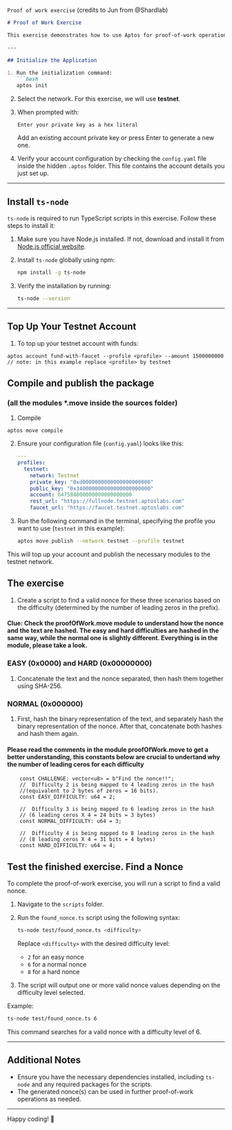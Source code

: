 ``Proof of work exercise``
(credits to Jun from @Shardlab)

```markdown
# Proof of Work Exercise  

This exercise demonstrates how to use Aptos for proof-of-work operations. Follow the steps below to get started.  

---

## Initialize the Application  

1. Run the initialization command:  
   ```bash
   aptos init
   ```  

2. Select the network. For this exercise, we will use **testnet**.  

3. When prompted with:  
   ```
   Enter your private key as a hex literal
   ```  
   Add an existing account private key or press Enter to generate a new one.  

4. Verify your account configuration by checking the `config.yaml` file inside the hidden `.aptos` folder. This file contains the account details you just set up.  

---

## Install `ts-node`  

`ts-node` is required to run TypeScript scripts in this exercise. Follow these steps to install it:  

1. Make sure you have Node.js installed. If not, download and install it from [Node.js official website](https://nodejs.org/).  

2. Install `ts-node` globally using npm:  
   ```bash
   npm install -g ts-node
   ```  

3. Verify the installation by running:  
   ```bash
   ts-node --version
   ```  

---

## Top Up Your Testnet Account  

1. To top up your testnet account with funds: 
```
aptos account fund-with-faucet --profile <profile> --amount 1500000000
// note: in this example replace <profile> by testnet
```

## Compile and publish the package 
### (all the modules *.move inside the sources folder)  

1. Compile
   
```
aptos move compile
```

2. Ensure your configuration file (`config.yaml`) looks like this:  
   ```yaml
   ---
   profiles:
     testnet:
       network: Testnet
       private_key: "0xd0000000000000000000000"
       public_key: "0x340000000000000000000000"
       account: 647584000000000000000000
       rest_url: "https://fullnode.testnet.aptoslabs.com"
       faucet_url: "https://faucet.testnet.aptoslabs.com"
   ```  

3. Run the following command in the terminal, specifying the profile you want to use (`testnet` in this example):  
   ```bash
   aptos move publish --network testnet --profile testnet
   ```  

This will top up your account and publish the necessary modules to the testnet network.  

## The exercise

1. Create a script to find a valid nonce for these three scenarios based on the difficulty (determined by the number of leading zeros in the prefix).

#### Clue: Check the proofOfWork.move module to understand how the nonce and the text are hashed. The easy and hard difficulties are hashed in the same way, while the normal one is slightly different. Everything is in the module, please take a look.

### EASY (0x0000) and HARD (0x00000000)
1. Concatenate the text and the nonce separated, then hash them together using SHA-256.

### NORMAL (0x000000)
1. First, hash the binary representation of the text, and separately hash the binary representation of the nonce. After that, concatenate both hashes and hash them again.

#### Please read the comments in the module proofOfWork.move to get a better understanding, this constants below are crucial to undertand why the number of leading ceros for each difficulty 

```
    const CHALLENGE: vector<u8> = b"Find the nonce!!";
    //  Difficulty 2 is being mapped to 4 leading zeros in the hash 
    //(equivalent to 2 bytes of zeros = 16 bits).
    const EASY_DIFFICULTY: u64 = 2;

    //  Difficulty 3 is being mapped to 6 leading zeros in the hash
    // (6 leading ceros X 4 = 24 bits = 3 bytes) 
    const NORMAL_DIFFICULTY: u64 = 3;

    //  Difficulty 4 is being mapped to 8 leading zeros in the hash 
    // (8 leading ceros X 4 = 31 bits = 4 bytes) 
    const HARD_DIFFICULTY: u64 = 4;
```

## Test the finished exercise. Find a Nonce  

To complete the proof-of-work exercise, you will run a script to find a valid nonce.  

1. Navigate to the `scripts` folder.  

2. Run the `found_nonce.ts` script using the following syntax:  
   ```bash
   ts-node test/found_nonce.ts <difficulty>
   ```  
   Replace `<difficulty>` with the desired difficulty level:  
   - `2` for an easy nonce  
   - `6` for a normal nonce  
   - `8` for a hard nonce  

3. The script will output one or more valid nonce values depending on the difficulty level selected.  

Example:  
```bash
ts-node test/found_nonce.ts 6
```  

This command searches for a valid nonce with a difficulty level of 6.  

---

## Additional Notes  

- Ensure you have the necessary dependencies installed, including `ts-node` and any required packages for the scripts.  
- The generated nonce(s) can be used in further proof-of-work operations as needed.  

---  

Happy coding! 🚀  
```  
